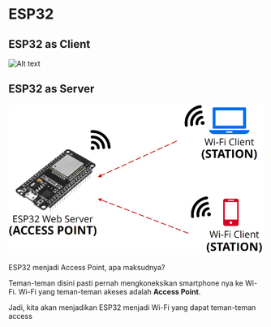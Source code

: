 # ESP32

## ESP32 as Client

![Alt text](client.PNG "Accees Point")

## ESP32 as Server

![Alt text](image/access-point.png "Accees Point")

ESP32 menjadi Access Point, apa maksudnya?

Teman-teman disini pasti pernah mengkoneksikan smartphone nya ke Wi-Fi. Wi-Fi yang teman-teman akeses adalah **Access Point**.

Jadi, kita akan menjadikan ESP32 menjadi Wi-Fi yang dapat teman-teman access
